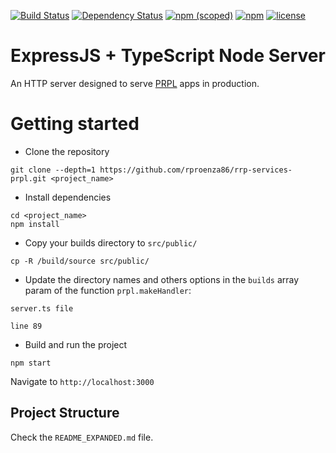 [![Build Status](https://travis-ci.org/rproenza86/rrp-services-prpl.svg?branch=feature%2Fnpm-deploy)](https://travis-ci.org/rproenza86/rrp-services-prpl)
[![Dependency Status](https://www.versioneye.com/user/projects/5a14c0130fb24f2a6c0d320e/badge.svg?style=flat-square)](https://www.versioneye.com/user/projects/5a14c0130fb24f2a6c0d320e)
[![npm (scoped)](https://img.shields.io/npm/v/@rproenza/rrp-services-prpl.svg)](https://www.npmjs.com/package/@rproenza/rrp-services-prpl)
[![npm](https://img.shields.io/npm/dt/@rproenza/rrp-services-prpl.svg)](https://www.npmjs.com/package/@rproenza/rrp-services-prpl)
[![license](https://img.shields.io/github/license/rproenza86/rrp-services-prpl.svg)](https://github.com/rproenza86/rrp-services-prpl/blob/master/LICENSE)


# ExpressJS + TypeScript Node Server

An HTTP server designed to serve [PRPL](https://developers.google.com/web/fundamentals/performance/prpl-pattern/) apps in production.

# Getting started
- Clone the repository
```
git clone --depth=1 https://github.com/rproenza86/rrp-services-prpl.git <project_name>
```
- Install dependencies
```
cd <project_name>
npm install
```
- Copy your builds directory to `src/public/`
```
cp -R /build/source src/public/ 
```
- Update the directory names and others options in the `builds` array param of the function `prpl.makeHandler`:
```
server.ts file
```
```
line 89
```
- Build and run the project
```
npm start
```
Navigate to `http://localhost:3000`

## Project Structure
Check the `README_EXPANDED.md` file.
